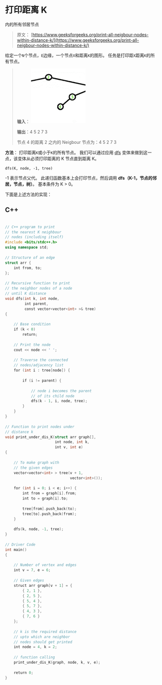# 打印距离 K

内的所有邻居节点

> 原文： [https://www.geeksforgeeks.org/print-all-neigbour-nodes-within-distance-k/](https://www.geeksforgeeks.org/print-all-neigbour-nodes-within-distance-k/)

给定一个`N`个节点，`E`边缘，一个节点`X`和距离`K`的图形。 任务是打印距`X`距离`K`的所有节点。

> **输入**：
> ![](img/65b88bb626e719c2731da58538a65152.png)
> 
> **输出**：4 5 2 7 3
> 
> 节点 4 的距离 2 之内的 Neigbour 节点为：4 5 2 7 3

**方法**：
打印距离`K`或小于`K`的所有节点。 我们可以通过应用 [dfs](http://www.geeksforgeeks.org/depth-first-traversal-for-a-graph/) 变体来做到这一点，该变体从必须打印距离的 K 节点直到距离 K。

```
dfs(K, node, -1, tree) 

```

-1 表示节点父代。
此递归函数基本上会打印节点，然后调用 **dfs（K-1，节点的邻居，节点，树）**。
基本条件为 K > 0。

下面是上述方法的实现：

## C++

```cpp

// C++ program to print 
// the nearest K neighbour 
// nodes (including itself) 
#include <bits/stdc++.h> 
using namespace std; 

// Structure of an edge 
struct arr { 
    int from, to; 
}; 

// Recursive function to print 
// the neighbor nodes of a node 
// until K distance 
void dfs(int k, int node, 
         int parent, 
         const vector<vector<int> >& tree) 
{ 

    // Base condition 
    if (k < 0) 
        return; 

    // Print the node 
    cout << node << ' '; 

    // Traverse the connected 
    // nodes/adjacency list 
    for (int i : tree[node]) { 

        if (i != parent) { 

            // node i becomes the parent 
            // of its child node 
            dfs(k - 1, i, node, tree); 
        } 
    } 
} 

// Function to print nodes under 
// distance k 
void print_under_dis_K(struct arr graph[], 
                       int node, int k, 
                       int v, int e) 
{ 

    // To make graph with 
    // the given edges 
    vector<vector<int> > tree(v + 1, 
                              vector<int>()); 

    for (int i = 0; i < e; i++) { 
        int from = graph[i].from; 
        int to = graph[i].to; 

        tree[from].push_back(to); 
        tree[to].push_back(from); 
    } 

    dfs(k, node, -1, tree); 
} 

// Driver Code 
int main() 
{ 

    // Number of vertex and edges 
    int v = 7, e = 6; 

    // Given edges 
    struct arr graph[v + 1] = { 
        { 2, 1 }, 
        { 2, 5 }, 
        { 5, 4 }, 
        { 5, 7 }, 
        { 4, 3 }, 
        { 7, 6 } 
    }; 

    // k is the required distance 
    // upto which are neighbor 
    // nodes should get printed 
    int node = 4, k = 2; 

    // function calling 
    print_under_dis_K(graph, node, k, v, e); 

    return 0; 
} 

```